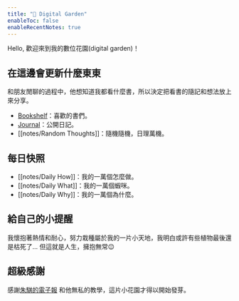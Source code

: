 ```yaml
---
title: "🌵 Digital Garden"
enableToc: false
enableRecentNotes: true
---
```


Hello, 歡迎來到我的數位花園(digital garden)！


## 在這邊會更新什麼東東

和朋友閒聊的過程中，他想知道我都看什麼書，所以決定把看書的隨記和想法放上來分享。

- [Bookshelf](notes/Bookshelf.md)：喜歡的書們。
- [Journal](notes/Journal.md)：公開日記。
- [[notes/Random Thoughts]]：隨機隨機，日理萬機。

## 每日快照

- [[notes/Daily How]]：我的一萬個怎麼做。
- [[notes/Daily What]]：我的一萬個蝦咪。
- [[notes/Daily Why]]：我的一萬個為什麼。




## 給自己的小提醒

我懷抱著熱情和耐心，努力栽種屬於我的一片小天地，我明白或許有些植物最後還是枯死了...
但這就是人生，擁抱無常😉

## 超級感謝

感謝[朱騏的電子報](https://henrychu.substack.com/p/no94-7) 和他無私的教學，這片小花園才得以開始發芽。
